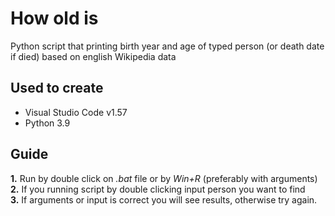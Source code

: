 # How old is
Python script that printing birth year and age of typed person (or death date if died) based on english Wikipedia data

## Used to create
- Visual Studio Code v1.57
- Python 3.9

## Guide
**1.** Run by double click on _.bat_ file or by _Win+R_ (preferably with arguments)<br>
**2.** If you running script by double clicking input person you want to find<br>
**3.** If arguments or input is correct you will see results, otherwise try again.
